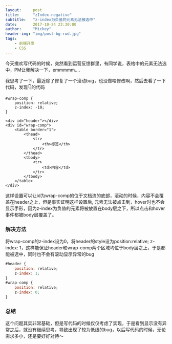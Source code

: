 ```yaml
---
layout:     post
title:      "zIndex-negative"
subtitle:   "z-index为负值的元素无法被选中"
date:       2017-10-24 23:30:00
author:     "Mickey"
header-img: "img/post-bg-rwd.jpg"
tags:
    - 前端开发
    - CSS
---
```


今天撒欢写代码的时候，突然看到运营反馈群里，有同学说，表格中的元素无法选中，PM让我解决一下，emmmmm....

我思考了一下，最近除了修复了一个滚动bug，也没做啥修改啊，然后去看了一下代码，发现👇的代码

```
#wrap-comp {
	position: relative;
	z-index: -10;
}

<div id="header"></div>
<div id="wrap-comp">
	<table border="1">
		<thead>
			<tr>
				<th>标签</th>
			</tr>
		</thead>
		<tbody>
			<tr>
				<td>内容</td>
			</tr>
		</tbody>
	</table>
</div>
```

这样设置可以让id为wrap-comp的位于文档流的底部，滚动的时候，内容不会覆盖在header之上，但是事实证明这样设置后, 元素无法被点击到，hover时也不会显示手形，因为z-index为负值的元素将被放置在body层之下，所以点击和hover事件都被body层覆盖了。

### 解决方法

将wrap-comp的z-index设为0，将header的style设为position:relative; z-index: 1，这样能保证header和wrap-comp两个区域均位于body层之上，于是都能被选中，同时也不会有滚动显示异常的bug

```js
#header {
	position: relative;
	z-index: 1;
}
#wrap-comp {
	position: relative;
	z-index: 0;
}
```

### 总结

这个问题其实非常基础，但是写代码的时候仅仅考虑了实现，于是看到显示没有异常之后，就没有继续思考，导致出现了较为低级的bug，以后写代码的时候，无论需求多小，还是要好好对待～


